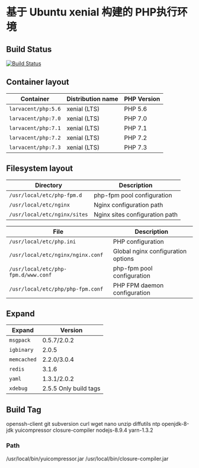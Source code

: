# 基于 Ubuntu xenial 构建的 PHP执行环境

## Build Status

[![Build Status](https://travis-ci.org/larvacent/docker-php.svg?branch=master)](https://travis-ci.org/larvacent/docker-php) 

## Container layout

Container                               | Distribution name        | PHP Version
--------------------------------------- | ------------------------ | --------------
`larvacent/php:5.6`      | xenial (LTS)             | PHP 5.6
`larvacent/php:7.0`      | xenial (LTS)             | PHP 7.0
`larvacent/php:7.1`      | xenial (LTS)             | PHP 7.1
`larvacent/php:7.2`      | xenial (LTS)             | PHP 7.2
`larvacent/php:7.3`      | xenial (LTS)             | PHP 7.3

## Filesystem layout

Directory                       | Description
------------------------------- | ------------------------------------------------------------------------------
`/usr/local/etc/php-fpm.d`       | php-fpm pool configuration
`/usr/local/etc/nginx`           | Nginx configuration path
`/usr/local/etc/nginx/sites`     | Nginx sites configuration path

File                                                | Description
--------------------------------------------------- | ------------------------------------------------------------------------------
`/usr/local/etc/php.ini`                          | PHP configuration
`/usr/local/etc/nginx/nginx.conf`                 | Global nginx configuration options
`/usr/local/etc/php-fpm.d/www.conf`               | php-fpm pool configuration
`/usr/local/etc/php/php-fpm.conf`             | PHP FPM daemon configuration

## Expand

Expand                                                | Version
--------------------------------------------------- | ------------------------------------------------------------------------------
`msgpack`                          | 0.5.7/2.0.2
`igbinary`                 | 2.0.5
`memcached`               | 2.2.0/3.0.4
`redis`             | 3.1.6
`yaml`             | 1.3.1/2.0.2
`xdebug`             | 2.5.5 Only build tags

## Build Tag

openssh-client git subversion curl wget nano unzip diffutils ntp openjdk-8-jdk yuicompressor closure-compiler nodejs-8.9.4 yarn-1.3.2

### Path
/usr/local/bin/yuicompressor.jar
/usr/local/bin/closure-compiler.jar




